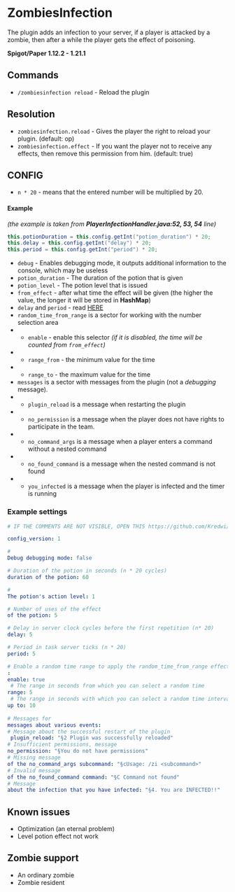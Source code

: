 # ZombiesInfection

The plugin adds an infection to your server, if a player is attacked by a zombie, then after a while the player gets the effect of poisoning.

**Spigot/Paper 1.12.2 - 1.21.1**

## Commands
- `/zombiesinfection reload` - Reload the plugin

## Resolution
- `zombiesinfection.reload` - Gives the player the right to reload your plugin. (default: op)
- `zombiesinfection.effect` - If you want the player not to receive any effects, then remove this permission from him. (default: true)

## CONFIG

- `n * 20` - means that the entered number will be multiplied by 20.

#### Example
*(the example is taken from **PlayerInfectionHandler.java:52, 53, 54** line)*
```java
this.potionDuration = this.config.getInt("potion_duration") * 20;
this.delay = this.config.getInt("delay") * 20;
this.period = this.config.getInt("period") * 20;
```

- `debug` - Enables debugging mode, it outputs additional information to the console, which may be useless
- `potion_duration` - The duration of the potion that is given
- `potion_level` - The potion level that is issued
- `from_effect` - after what time the effect will be given (the higher the value, the longer it will be stored in **HashMap**)
- `delay` and `period` - read [HERE](https://hub.spigotmc.org/javadocs/spigot/org/bukkit/scheduler/BukkitScheduler.html#runTaskTimer(org.bukkit.plugin.Plugin,java.lang.Runnable,long,long))
- `random_time_from_range` is a sector for working with the number selection area
- - `enable` - enable this selector *(if it is disabled, the time will be counted from `from_effect`)*
- - `range_from` - the minimum value for the time
- - `range_to` - the maximum value for the time
- `messages` is a sector with messages from the plugin (not a *debugging* message).
- - `plugin_reload` is a message when restarting the plugin
- - `no_permission` is a message when the player does not have rights to participate in the team.
- - `no_command_args` is a message when a player enters a command without a nested command
- - `no_found_command` is a message when the nested command is not found
- - `you_infected` is a message when the player is infected and the timer is running

### Example settings
```yaml
# IF THE COMMENTS ARE NOT VISIBLE, OPEN THIS https://github.com/Kredwi/ZombiesInfection

config_version: 1

#
Debug debugging mode: false 

# Duration of the potion in seconds (n * 20 cycles)
duration of the potion: 60 

#
The potion's action level: 1 

# Number of uses of the effect
of the potion: 5

# Delay in server clock cycles before the first repetition (n* 20)
delay: 5 

# Period in task server ticks (n * 20)
period: 5

# Enable a random time range to apply the random_time_from_range effect
:
enable: true
 # The range in seconds from which you can select a random time
range: 5 
 # The range in seconds with which you can select a random time interval
up to: 10
 
# Messages for
messages about various events:
# Message about the successful restart of the plugin
 plugin_reload: "§2 Plugin was successfully reloaded"
# Insufficient permissions, message
no_permission: "§You do not have permissions"
# Missing message
of the no_command_args subcommand: "§cUsage: /zi <subcommand>"
# Invalid message
of the no_found_command command: "§C Command not found"
# Message
about the infection that you have infected: "§4. You are INFECTED!!"
```

## Known issues
- Optimization (an eternal problem)
- Level potion effect not work

## Zombie support
- An ordinary zombie
- Zombie resident
